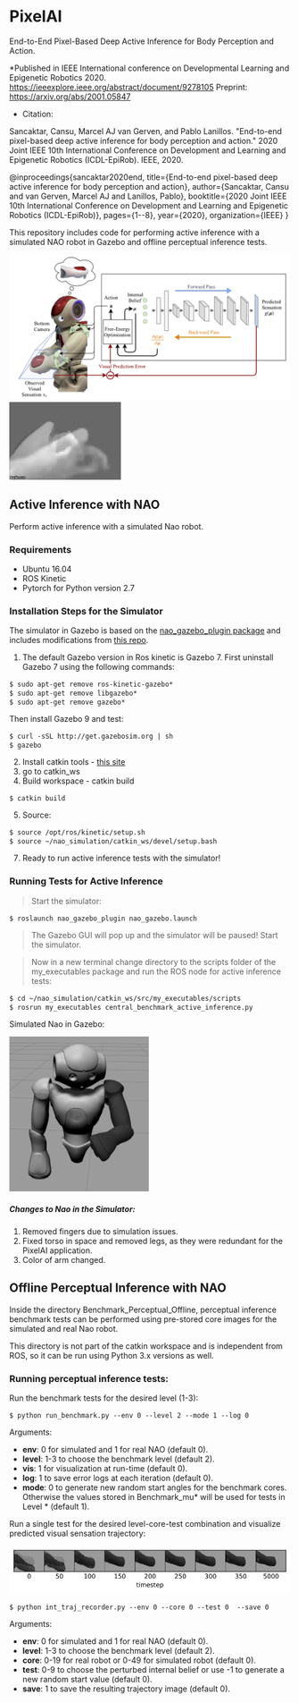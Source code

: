 # PixelAI
End-to-End Pixel-Based Deep Active Inference for Body Perception and Action. 

*Published in IEEE International conference on Developmental Learning and Epigenetic Robotics 2020. https://ieeexplore.ieee.org/abstract/document/9278105
Preprint: https://arxiv.org/abs/2001.05847

- Citation:

Sancaktar, Cansu, Marcel AJ van Gerven, and Pablo Lanillos. "End-to-end pixel-based deep active inference for body perception and action." 2020 Joint IEEE 10th International Conference on Development and Learning and Epigenetic Robotics (ICDL-EpiRob). IEEE, 2020.

@inproceedings{sancaktar2020end,
  title={End-to-end pixel-based deep active inference for body perception and action},
  author={Sancaktar, Cansu and van Gerven, Marcel AJ and Lanillos, Pablo},
  booktitle={2020 Joint IEEE 10th International Conference on Development and Learning and Epigenetic Robotics (ICDL-EpiRob)},
  pages={1--8},
  year={2020},
  organization={IEEE}
}

This repository includes code for performing active inference with a simulated NAO robot in Gazebo and offline perceptual inference tests.

<img src="media/pixelAI_setup.png" width="600">

<img src="media/example.gif" width="200">

## Active Inference with NAO 

Perform active inference with a simulated Nao robot.

### Requirements

*  Ubuntu 16.04
*  ROS Kinetic
*  Pytorch for Python version 2.7

### Installation Steps for the Simulator
The simulator in Gazebo is based on the [nao_gazebo_plugin package](https://github.com/ros-naoqi/nao_virtual/tree/master/nao_gazebo_plugin) and includes modifications from [this repo](https://github.com/matejhof/nao-mirror-self-recog).

1. The default Gazebo version in Ros kinetic is Gazebo 7. First uninstall Gazebo 7 using the following commands:
```shell
$ sudo apt-get remove ros-kinetic-gazebo*
$ sudo apt-get remove libgazebo*
$ sudo apt-get remove gazebo*
```
Then install Gazebo 9 and test:
```shell
$ curl -sSL http://get.gazebosim.org | sh
$ gazebo
```

2. Install catkin tools - [this site](https://catkin-tools.readthedocs.io/en/latest/installing.html)
3. go to catkin_ws
4. Build workspace - catkin build
```shell
$ catkin build
```
5. Source:
```shell
$ source /opt/ros/kinetic/setup.sh
$ source ~/nao_simulation/catkin_ws/devel/setup.bash
```
7. Ready to run active inference tests with the simulator!


### Running Tests for Active Inference

> Start the simulator:

```shell
$ roslaunch nao_gazebo_plugin nao_gazebo.launch
```
> The Gazebo GUI will pop up and the simulator will be paused! Start the simulator.

> Now in a new terminal change directory to the scripts folder of the my_executables package and run the ROS node for active inference tests:

```shell
$ cd ~/nao_simulation/catkin_ws/src/my_executables/scripts
$ rosrun my_executables central_benchmark_active_inference.py
```
Simulated Nao in Gazebo:

<img src="media/gazebo_setup.png" width="250">

##### Changes to Nao in the Simulator:
1. Removed fingers due to simulation issues.
2. Fixed torso in space and removed legs, as they were redundant for the PixelAI application.
3. Color of arm changed.



## Offline Perceptual Inference with NAO 

Inside the directory Benchmark_Perceptual_Offline, perceptual inference benchmark tests can be performed using pre-stored core images for the simulated and real Nao robot.

This directory is not part of the catkin workspace and is independent from ROS, so it can be run using Python 3.x versions as well.

### Running perceptual inference tests:

Run the benchmark tests for the desired level (1-3):
```shell
$ python run_benchmark.py --env 0 --level 2 --mode 1 --log 0 
```
Arguments:
- **env**: 0 for simulated and 1 for real NAO (default 0).
- **level**: 1-3 to choose the benchmark level (default 2).
- **vis**: 1 for visualization at run-time (default 0).
- **log**: 1 to save error logs at each iteration (default 0).
- **mode**: 0 to generate new random start angles for the benchmark cores. Otherwise the values stored in Benchmark_mu* will be used for tests in Level * (default 1).


Run a single test for the desired level-core-test combination and visualize predicted visual sensation trajectory:

![Alt text](media/internal_traj_level2.png)

```shell
$ python int_traj_recorder.py --env 0 --core 0 --test 0  --save 0 
```
Arguments:
- **env**: 0 for simulated and 1 for real NAO (default 0).
- **level**: 1-3 to choose the benchmark level (default 2).
-  **core**: 0-19 for real robot or 0-49 for simulated robot (default 0).
- **test**: 0-9 to choose the perturbed internal belief or use -1 to generate a new random start value (default 0).
- **save**: 1 to save the resulting trajectory image (default 0).


